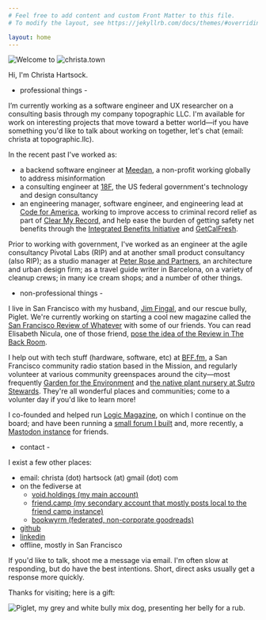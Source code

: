 ```yaml
---
# Feel free to add content and custom Front Matter to this file.
# To modify the layout, see https://jekyllrb.com/docs/themes/#overriding-theme-defaults

layout: home
---
```


![Welcome to](./img/welcometo.gif)
![christa.town](/img/christatown.gif)

Hi, I'm Christa Hartsock.

- professional things -

I’m currently working as a software engineer and UX researcher on a consulting basis through my company topographic LLC. I'm available for work on interesting projects that move toward a better world—if you have something you'd like to talk about working on together, let's chat (email: christa at topographic.llc).

In the recent past I've worked as:

* a backend software engineer at [Meedan](https://meedan.com/), a non-profit working globally to address misinformation
* a consulting engineer at [18F](https://18f.gsa.gov/), the US federal government's technology and design consultancy
* an engineering manager, software engineer, and engineering lead at [Code for America](https://codeforamerica.org), working to improve access to criminal record relief as part of [Clear My Record](https://www.codeforamerica.org/programs/clear-my-record), and help ease the burden of getting safety net benefits through the [Integrated Benefits Initiative](https://www.govtech.com/civic/code-for-americas-integrated-benefits-initiative-expands-to-five-states.html) and [GetCalFresh](https://demo.getcalfresh.org).

Prior to working with government, I've worked as an engineer at the agile consultancy Pivotal Labs (RIP) and at another small product consultancy (also RIP); as a studio manager at [Peter Rose and Partners](https://roseandpartners.com/), an architecture and urban design firm; as a travel guide writer in Barcelona, on a variety of cleanup crews; in many ice cream shops; and a number of other things.

- non-professional things -

I live in San Francisco with my husband, [Jim Fingal](https://jimfingal.com), and our rescue bully, Piglet. We're currently working on starting a cool new magazine called the [San Francisco Review of Whatever](https://sfreview.org/) with some of our friends. You can read Elisabeth Nicula, one of those friend, [pose the idea of the Review in The Back Room](https://www.smallpresstraffic.org/the-back-room-article/a-body-thats-all-surface).

I help out with tech stuff (hardware, software, etc) at [BFF.fm](https://bff.fm/volunteer), a San Francisco community radio station based in the Mission, and regularly volunteer at various community greenspaces around the city—most frequently [Garden for the Environment](https://www.gardenfortheenvironment.org/volunteer) and [the native plant nursery at Sutro Stewards](https://www.sutrostewards.org/volunteer). They're all wonderful places and communities; come to a volunter day if you'd like to learn more!

I co-founded and helped run [Logic Magazine](https://logicmag.io), on which I continue on the board; and have been running a [small forum I built](https://github.com/hartsick/ruBB/) and, more recently, a [Mastodon instance](https://void.holdings) for friends.

- contact -

I exist a few other places:
* email: christa (dot) hartsock (at) gmail (dot) com
* on the fediverse at 
    * <a rel="me" href="https://void.holdings/@christa">void.holdings (my main account)</a>
    * <a rel="me" href="https://friend.camp/@christa">friend.camp (my secondary account that mostly posts local to the friend camp instance)</a>
    * [bookwyrm (federated, non-corporate goodreads)](https://bookwyrm.social/user/christa)
* [github](https://github.com/hartsick)
* [linkedin](http://linkedin.com/in/chartsock)
* offline, mostly in San Francisco

If you'd like to talk, shoot me a message via email. I'm often slow at responding, but do have the best intentions. Short, direct asks usually get a response more quickly.

Thanks for visiting; here is a gift:

![Piglet, my grey and white bully mix dog, presenting her belly for a rub.](./img/piglet.jpg)
